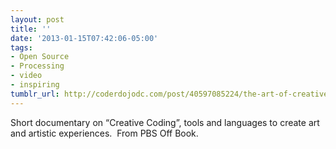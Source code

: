 ```yaml
---
layout: post
title: ''
date: '2013-01-15T07:42:06-05:00'
tags:
- Open Source
- Processing
- video
- inspiring
tumblr_url: http://coderdojodc.com/post/40597085224/the-art-of-creative-coding
---
```

Short documentary on “Creative Coding”, tools and languages to create art and artistic experiences.  From PBS Off Book.
